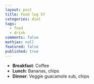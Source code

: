 ```yaml
---
layout: post
title: Food log 57
categories: diet
tags: 
  - food
  - drink
comments: false
mathjax: null
featured: false
published: true
---
```


* **Breakfast**: Coffee
* **Lunch**: Bananas, chips 
* **Dinner**: Veggie guacamole sub, chips
